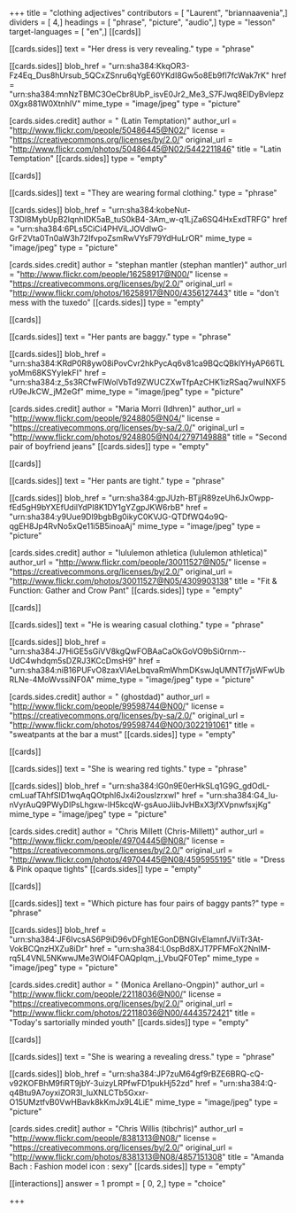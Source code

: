 +++
title = "clothing adjectives"
contributors = [ "Laurent", "briannaavenia",]
dividers = [ 4,]
headings = [ "phrase", "picture", "audio",]
type = "lesson"
target-languages = [ "en",]
[[cards]]

[[cards.sides]]
text = "Her dress is very revealing."
type = "phrase"

[[cards.sides]]
blob_href = "urn:sha384:KkqOR3-Fz4Eq_Dus8hUrsub_5QCxZSnru6qYgE60YKdI8Gw5o8Eb9fl7fcWak7rK"
href = "urn:sha384:mnNzTBMC3OeCbr8UbP_isvE0Jr2_Me3_S7FJwq8ElDyBvIepz0Xgx881W0XtnhlV"
mime_type = "image/jpeg"
type = "picture"

[cards.sides.credit]
author = " (Latin Temptation)"
author_url = "http://www.flickr.com/people/50486445@N02/"
license = "https://creativecommons.org/licenses/by/2.0/"
original_url = "http://www.flickr.com/photos/50486445@N02/5442211846"
title = "Latin Temptation"
[[cards.sides]]
type = "empty"

[[cards]]

[[cards.sides]]
text = "They are wearing formal clothing."
type = "phrase"

[[cards.sides]]
blob_href = "urn:sha384:kobeNut-T3DI8MybUpB2lqnhIDK5aB_tuS0kB4-3Am_w-q1LjZa6SQ4HxExdTRFG"
href = "urn:sha384:6PLs5CiCi4PHViLJOVdIwG-GrF2Vta0Tn0aW3h72IfvpoZsmRwVYsF79YdHuLrOR"
mime_type = "image/jpeg"
type = "picture"

[cards.sides.credit]
author = "stephan mantler (stephan mantler)"
author_url = "http://www.flickr.com/people/16258917@N00/"
license = "https://creativecommons.org/licenses/by/2.0/"
original_url = "http://www.flickr.com/photos/16258917@N00/4356127443"
title = "don't mess with the tuxedo"
[[cards.sides]]
type = "empty"

[[cards]]

[[cards.sides]]
text = "Her pants are baggy."
type = "phrase"

[[cards.sides]]
blob_href = "urn:sha384:KRdP0R8yw08iPovCvr2hkPycAq6v81ca9BQcQBklYHyAP66TLyoMm68KSYyIekFI"
href = "urn:sha384:z_5s3RCfwFlWolVbTd9ZWUCZXwTfpAzCHK1izRSaq7wulNXF5rU9eJkCW_jM2eGf"
mime_type = "image/jpeg"
type = "picture"

[cards.sides.credit]
author = "Maria Morri (Idhren)"
author_url = "http://www.flickr.com/people/9248805@N04/"
license = "https://creativecommons.org/licenses/by-sa/2.0/"
original_url = "http://www.flickr.com/photos/9248805@N04/2797149888"
title = "Second pair of boyfriend jeans"
[[cards.sides]]
type = "empty"

[[cards]]

[[cards.sides]]
text = "Her pants are tight."
type = "phrase"

[[cards.sides]]
blob_href = "urn:sha384:gpJUzh-BTjjR89zeUh6JxOwpp-fEd5gH9bYXEfUdilYdPI8K1DY1gYZgpJKW6rbB"
href = "urn:sha384:y9Uue9Dl9bgbBg0ikyC0KVJG-QTDfWQ4o9Q-qgEH8Jp4RvNo5xQe11i5B5inoaAj"
mime_type = "image/jpeg"
type = "picture"

[cards.sides.credit]
author = "lululemon athletica (lululemon athletica)"
author_url = "http://www.flickr.com/people/30011527@N05/"
license = "https://creativecommons.org/licenses/by/2.0/"
original_url = "http://www.flickr.com/photos/30011527@N05/4309903138"
title = "Fit & Function: Gather and Crow Pant"
[[cards.sides]]
type = "empty"

[[cards]]

[[cards.sides]]
text = "He is wearing casual clothing."
type = "phrase"

[[cards.sides]]
blob_href = "urn:sha384:J7HiGE5sGiVV8kgQwFOBAaCaOkGoVO9bSi0rnm--UdC4whdqm5sDZRJ3KCcDmsH9"
href = "urn:sha384:niB16PUFvO8zaxVlAeLbqvaRmWhmDKswJqUMNTf7jsWFwUbRLNe-4MoWvssiNF0A"
mime_type = "image/jpeg"
type = "picture"

[cards.sides.credit]
author = " (ghostdad)"
author_url = "http://www.flickr.com/people/99598744@N00/"
license = "https://creativecommons.org/licenses/by-sa/2.0/"
original_url = "http://www.flickr.com/photos/99598744@N00/3022191061"
title = "sweatpants at the bar a must"
[[cards.sides]]
type = "empty"

[[cards]]

[[cards.sides]]
text = "She is wearing red tights."
type = "phrase"

[[cards.sides]]
blob_href = "urn:sha384:lG0n9E0erHkSLq1G9G_gdOdL-cmLuafTAhfSID1wqAqQOtphl6Jx4i2ousIzrxwl"
href = "urn:sha384:G4_Iu-nVyrAuQ9PWyDIPsLhgxw-lH5kcqW-gsAuoJiibJvHBxX3jfXVpnwfsxjKg"
mime_type = "image/jpeg"
type = "picture"

[cards.sides.credit]
author = "Chris Millett (Chris-Millett)"
author_url = "http://www.flickr.com/people/49704445@N08/"
license = "https://creativecommons.org/licenses/by/2.0/"
original_url = "http://www.flickr.com/photos/49704445@N08/4595955195"
title = "Dress & Pink opaque tights"
[[cards.sides]]
type = "empty"

[[cards]]

[[cards.sides]]
text = "Which picture has four pairs of baggy pants?"
type = "phrase"

[[cards.sides]]
blob_href = "urn:sha384:JF6IvcsAS6P9iD96vDFgh1EGonDBNGlvEIamnfJViiTr3At-VokBCQnzHXZu8iDr"
href = "urn:sha384:L0spBd8XJT7PFMFoX2NnlM-rq5L4VNL5NKwwJMe3WOl4FOAQpIqm_j_VbuQF0Tep"
mime_type = "image/jpeg"
type = "picture"

[cards.sides.credit]
author = " (Monica Arellano-Ongpin)"
author_url = "http://www.flickr.com/people/22118036@N00/"
license = "https://creativecommons.org/licenses/by/2.0/"
original_url = "http://www.flickr.com/photos/22118036@N00/4443572421"
title = "Today's sartorially minded youth"
[[cards.sides]]
type = "empty"

[[cards]]

[[cards.sides]]
text = "She is wearing a revealing dress."
type = "phrase"

[[cards.sides]]
blob_href = "urn:sha384:JP7zuM64gf9rBZE6BRQ-cQ-v92KOFBhM9fiRT9jbY-3uizyLRPfwFD1pukHj52zd"
href = "urn:sha384:Q-q4Btu9A7oyxiZOR3I_IuXNLCTb5Gxxr-O15UMztfvB0VwHBavk8kKmJx9L4LiE"
mime_type = "image/jpeg"
type = "picture"

[cards.sides.credit]
author = "Chris Willis (tibchris)"
author_url = "http://www.flickr.com/people/8381313@N08/"
license = "https://creativecommons.org/licenses/by/2.0/"
original_url = "http://www.flickr.com/photos/8381313@N08/4857151308"
title = "Amanda Bach : Fashion model icon : sexy"
[[cards.sides]]
type = "empty"

[[interactions]]
answer = 1
prompt = [ 0, 2,]
type = "choice"

+++
